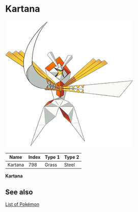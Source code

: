 # Kartana


![Kartana](images/798.png)

| **Name** | **Index** | **Type 1** | **Type 2** |
|----|----|----|----|
| Kartana | 798 | Grass | Steel  |

**Kartana** 

## See also

[List of Pokémon](../pokemon.md)
